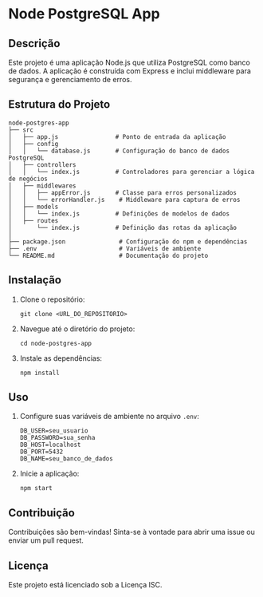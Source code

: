 # Node PostgreSQL App

## Descrição
Este projeto é uma aplicação Node.js que utiliza PostgreSQL como banco de dados. A aplicação é construída com Express e inclui middleware para segurança e gerenciamento de erros.

## Estrutura do Projeto
```
node-postgres-app
├── src
│   ├── app.js                # Ponto de entrada da aplicação
│   ├── config
│   │   └── database.js       # Configuração do banco de dados PostgreSQL
│   ├── controllers
│   │   └── index.js          # Controladores para gerenciar a lógica de negócios
│   ├── middlewares
│   │   ├── appError.js       # Classe para erros personalizados
│   │   └── errorHandler.js    # Middleware para captura de erros
│   ├── models
│   │   └── index.js          # Definições de modelos de dados
│   ├── routes
│       └── index.js          # Definição das rotas da aplicação
│   
├── package.json               # Configuração do npm e dependências
├── .env                       # Variáveis de ambiente
└── README.md                  # Documentação do projeto
```

## Instalação
1. Clone o repositório:
   ```
   git clone <URL_DO_REPOSITORIO>
   ```
2. Navegue até o diretório do projeto:
   ```
   cd node-postgres-app
   ```
3. Instale as dependências:
   ```
   npm install
   ```

## Uso
1. Configure suas variáveis de ambiente no arquivo `.env`:
   ```
   DB_USER=seu_usuario
   DB_PASSWORD=sua_senha
   DB_HOST=localhost
   DB_PORT=5432
   DB_NAME=seu_banco_de_dados
   ```
2. Inicie a aplicação:
   ```
   npm start
   ```

## Contribuição
Contribuições são bem-vindas! Sinta-se à vontade para abrir uma issue ou enviar um pull request.

## Licença
Este projeto está licenciado sob a Licença ISC.
